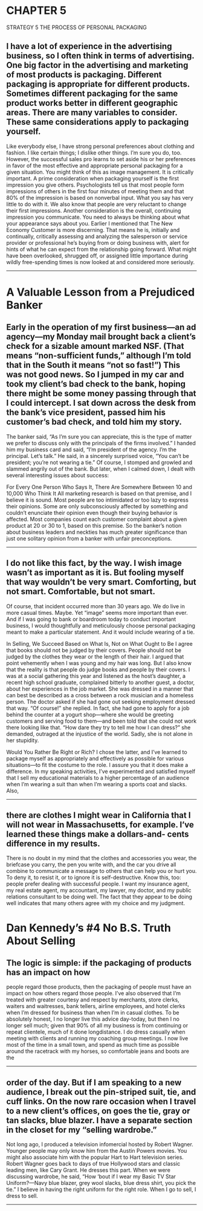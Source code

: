 # CHAPTER 5

STRATEGY 5 THE PROCESS OF PERSONAL
 PACKAGING

## I have a lot of experience in the advertising business, so I often think in terms of advertising. One big factor in the advertising and marketing of most products is packaging. Different packaging is appropriate for different products. Sometimes different packaging for the same product works better in different geographic areas. There are many variables to consider. These same considerations apply to packaging yourself.
 Like everybody else, I have strong personal preferences about clothing and fashion. I like certain things; I dislike other things. I’m sure you do, too. However, the successful sales pro learns to set aside his or her preferences in favor of the most effective and appropriate personal packaging for a given situation. You might think of this as image management. It is critically important.
 A prime consideration when packaging yourself is the first impression you give others. Psychologists tell us that most people form impressions of others in the first four minutes of meeting them and that 80% of the impression is based on nonverbal input. What you say has very little to do with it. We also know that people are very reluctant to change their first impressions.
 Another consideration is the overall, continuing impression you communicate. You need to always be thinking about what your appearance says about you.
 Earlier I mentioned that The New Economy Customer is more discerning. That means he is, initially and continually, critically assessing and analyzing the salesperson or service provider or professional he’s buying from or doing business with, alert for hints of what he can expect from the relationship going forward. What might have been overlooked, shrugged off, or assigned little importance during wildly free-spending times is now looked at and considered more seriously.

-----

# A Valuable Lesson from a Prejudiced Banker

## Early in the operation of my first business—an ad agency—my Monday mail brought back a client’s check for a sizable amount marked NSF. (That means “non-sufficient funds,” although I’m told that in the South it means “not so fast!”) This was not good news. So I jumped in my car and took my client’s bad check to the bank, hoping there might be some money passing through that I could intercept. I sat down across the desk from the bank’s vice president, passed him his customer’s bad check, and told him my story.
 The banker said, “As I’m sure you can appreciate, this is the type of matter we prefer to discuss only with the principals of the firms involved.”
 I handed him my business card and said, “I’m president of the agency. I’m the principal. Let’s talk.”
 He said, in a sincerely surprised voice, “You can’t be president; you’re not wearing a tie.”
 Of course, I stomped and growled and slammed angrily out of the bank. But later, when I calmed down, I dealt with several interesting issues about success:

 For Every One Person Who Says It, There Are Somewhere Between 10
 and 10,000 Who Think It
 All marketing research is based on that premise, and I believe it is sound. Most people are too intimidated or too lazy to express their opinions. Some are only subconsciously affected by something and couldn’t enunciate their opinion even though their buying behavior is affected. Most companies count each customer complaint about a given product at 20 or 30 to 1, based on this premise. So the banker’s notion about business leaders and neckties has much greater significance than just one solitary opinion from a banker with unfair preconceptions.

-----

## I do not like this fact, by the way. I wish image wasn’t as important as it is. But fooling myself that way wouldn’t be very smart. Comforting, but not smart. Comfortable, but not smart.
 Of course, that incident occurred more than 30 years ago. We do live in more casual times. Maybe. Yet “image” seems more important than ever. And if I was going to bank or boardroom today to conduct important business, I would thoughtfully and meticulously choose personal packaging meant to make a particular statement. And it would include wearing of a tie.

 In Selling, We Succeed Based on What Is, Not on What Ought to Be
 I agree that books should not be judged by their covers. People should not be judged by the clothes they wear or the length of their hair. I argued that point vehemently when I was young and my hair was long. But I also know that the reality is that people do judge books and people by their covers.
 I was at a social gathering this year and listened as the host’s daughter, a recent high school graduate, complained bitterly to another guest, a doctor, about her experiences in the job market. She was dressed in a manner that can best be described as a cross between a rock musician and a homeless person. The doctor asked if she had gone out seeking employment dressed that way.
 “Of course!” she replied. In fact, she had gone to apply for a job behind the counter at a yogurt shop—where she would be greeting customers and serving food to them—and been told that she could not work there looking like that. “How dare they try to tell me how I can dress?” she demanded, outraged at the injustice of the world.
 Sadly, she is not alone in her stupidity.

 Would You Rather Be Right or Rich?
 I chose the latter, and I’ve learned to package myself as appropriately and effectively as possible for various situations—to fit the costume to the role. I assure you that it does make a difference.
 In my speaking activities, I’ve experimented and satisfied myself that I sell my educational materials to a higher percentage of an audience when I’m wearing a suit than when I’m wearing a sports coat and slacks. Also,

-----

## there are clothes I might wear in California that I will not wear in Massachusetts, for example. I’ve learned these things make a dollars-and- cents difference in my results.
 There is no doubt in my mind that the clothes and accessories you wear, the briefcase you carry, the pen you write with, and the car you drive all combine to communicate a message to others that can help you or hurt you. To deny it, to resist it, or to ignore it is self-destructive.
 Know this, too: people prefer dealing with successful people. I want my insurance agent, my real estate agent, my accountant, my lawyer, my doctor, and my public relations consultant to be doing well. The fact that they appear to be doing well indicates that many others agree with my choice and my judgment.

# Dan Kennedy’s #4 No B.S. Truth About Selling

## The logic is simple: if the packaging of products has an impact on how
 people regard those products, then the packaging of people must have
 an impact on how others regard those people.
 I’ve also observed that I’m treated with greater courtesy and respect by merchants, store clerks, waiters and waitresses, bank tellers, airline employees, and hotel clerks when I’m dressed for business than when I’m in casual clothes.
 To be absolutely honest, I no longer live this advice day-today, but then I no longer sell much; given that 90% of all my business is from continuing or repeat clientele, much of it done longdistance. I do dress casually when meeting with clients and running my coaching group meetings. I now live most of the time in a small town, and spend as much time as possible around the racetrack with my horses, so comfortable jeans and boots are the

-----

## order of the day. But if I am speaking to a new audience, I break out the pin-striped suit, tie, and cuff links. On the now rare occasion when I travel to a new client’s offices, on goes the tie, gray or tan slacks, blue blazer. I have a separate section in the closet for my “selling wardrobe.”
 Not long ago, I produced a television infomercial hosted by Robert Wagner. Younger people may only know him from the Austin Powers movies. You might also associate him with the popular Hart to Hart television series. Robert Wagner goes back to days of true Hollywood stars and classic leading men, like Cary Grant. He dresses this part. When we were discussing wardrobe, he said, “How ‘bout if I wear my Basic TV Star Uniform?—Navy blue blazer, grey wool slacks, blue dress shirt, you pick the tie.”
 I believe in having the right uniform for the right role. When I go to sell, I dress to sell.

-----